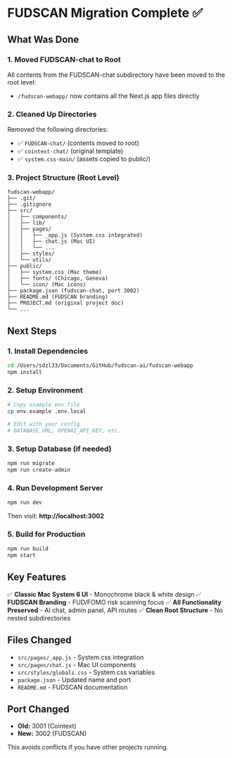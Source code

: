 # FUDSCAN Migration Complete ✅

## What Was Done

### 1. Moved FUDSCAN-chat to Root
All contents from the FUDSCAN-chat subdirectory have been moved to the root level:
- `/fudscan-webapp/` now contains all the Next.js app files directly

### 2. Cleaned Up Directories
Removed the following directories:
- ✅ `FUDSCAN-chat/` (contents moved to root)
- ✅ `cointext-chat/` (original template)
- ✅ `system.css-main/` (assets copied to public/)

### 3. Project Structure (Root Level)
```
fudscan-webapp/
├── .git/
├── .gitignore
├── src/
│   ├── components/
│   ├── lib/
│   ├── pages/
│   │   ├── _app.js (System.css integrated)
│   │   ├── chat.js (Mac UI)
│   │   └── ...
│   ├── styles/
│   └── utils/
├── public/
│   ├── system.css (Mac theme)
│   ├── fonts/ (Chicago, Geneva)
│   └── icon/ (Mac icons)
├── package.json (fudscan-chat, port 3002)
├── README.md (FUDSCAN branding)
├── PROJECT.md (original project doc)
└── ...
```

## Next Steps

### 1. Install Dependencies
```bash
cd /Users/sdzl33/Documents/GitHub/fudscan-ai/fudscan-webapp
npm install
```

### 2. Setup Environment
```bash
# Copy example env file
cp env.example .env.local

# Edit with your config
# DATABASE_URL, OPENAI_API_KEY, etc.
```

### 3. Setup Database (if needed)
```bash
npm run migrate
npm run create-admin
```

### 4. Run Development Server
```bash
npm run dev
```

Then visit: **http://localhost:3002**

### 5. Build for Production
```bash
npm run build
npm start
```

## Key Features

✅ **Classic Mac System 6 UI** - Monochrome black & white design
✅ **FUDSCAN Branding** - FUD/FOMO risk scanning focus
✅ **All Functionality Preserved** - AI chat, admin panel, API routes
✅ **Clean Root Structure** - No nested subdirectories

## Files Changed

- `src/pages/_app.js` - System.css integration
- `src/pages/chat.js` - Mac UI components
- `src/styles/globals.css` - System.css variables
- `package.json` - Updated name and port
- `README.md` - FUDSCAN documentation

## Port Changed

- **Old:** 3001 (Cointext)
- **New:** 3002 (FUDSCAN)

This avoids conflicts if you have other projects running.
